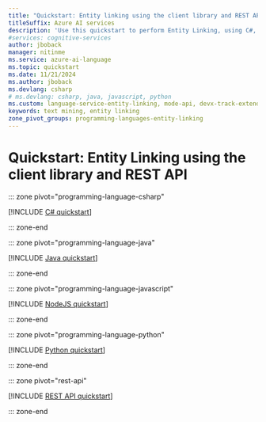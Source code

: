 ```yaml
---
title: "Quickstart: Entity linking using the client library and REST API"
titleSuffix: Azure AI services
description: 'Use this quickstart to perform Entity Linking, using C#, Python, Java, JavaScript, and the REST API.'
#services: cognitive-services
author: jboback
manager: nitinme
ms.service: azure-ai-language
ms.topic: quickstart
ms.date: 11/21/2024
ms.author: jboback
ms.devlang: csharp
# ms.devlang: csharp, java, javascript, python
ms.custom: language-service-entity-linking, mode-api, devx-track-extended-java, devx-track-js, devx-track-python
keywords: text mining, entity linking
zone_pivot_groups: programming-languages-entity-linking
---
```


# Quickstart: Entity Linking using the client library and REST API

::: zone pivot="programming-language-csharp"

[!INCLUDE [C# quickstart](includes/quickstarts/csharp-sdk.md)]

::: zone-end

::: zone pivot="programming-language-java"

[!INCLUDE [Java quickstart](includes/quickstarts/java-sdk.md)]

::: zone-end

::: zone pivot="programming-language-javascript"

[!INCLUDE [NodeJS quickstart](includes/quickstarts/nodejs-sdk.md)]

::: zone-end

::: zone pivot="programming-language-python"

[!INCLUDE [Python quickstart](includes/quickstarts/python-sdk.md)]

::: zone-end

::: zone pivot="rest-api"

[!INCLUDE [REST API quickstart](includes/quickstarts/rest-api.md)]

::: zone-end
